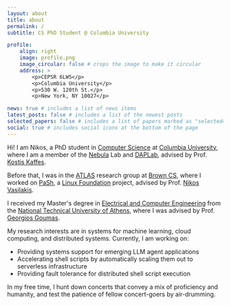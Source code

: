 ```yaml
---
layout: about
title: about
permalink: /
subtitle: CS PhD Student @ Columbia University

profile:
    align: right
    image: profile.png
    image_circular: false # crops the image to make it circular
    address: >
        <p>CEPSR 6LW5</p>
        <p>Columbia University</p>
        <p>530 W. 120th St.</p>
        <p>New York, NY 10027</p>

news: true # includes a list of news items
latest_posts: false # includes a list of the newest posts
selected_papers: false # includes a list of papers marked as "selected={true}"
social: true # includes social icons at the bottom of the page
---
```


Hi! I am Nikos, a PhD student in [Computer Science](https://www.cs.columbia.edu/) at [Columbia University](https://www.columbia.edu/), where I am a member of the [Nebula](https://nebula-cu.github.io) Lab and [DAPLab](https://daplab.cs.columbia.edu), advised by Prof. [Kostis Kaffes](https://www.cs.columbia.edu/~kkaffes/).

Before that, I was in the [ATLAS](https://atlas.cs.brown.edu/) research group at [Brown CS](https://cs.brown.edu/), where I worked on [PaSh](https://binpa.sh/), a [Linux Foundation](https://www.linuxfoundation.org/) project, advised by Prof. [Nikos Vasilakis](https://nikos.vasilak.is/).

I received my Master's degree in [Electrical and Computer Engineering](https://www.ece.ntua.gr/en/) from the [National Technical University of Athens](https://www.ntua.gr/en/), where I was advised by Prof. [Georgios Goumas](http://www.cslab.ntua.gr/~goumas/).

My research interests are in systems for machine learning, cloud computing, and distributed systems. Currently, I am working on:

-   Providing systems support for emerging LLM agent applications
-   Accelerating shell scripts by automatically scaling them out to serverless infrastructure
-   Providing fault tolerance for distributed shell script execution

In my free time, I hunt down concerts that convey a mix of proficiency and humanity, and test the patience of fellow concert-goers by air-drumming.
